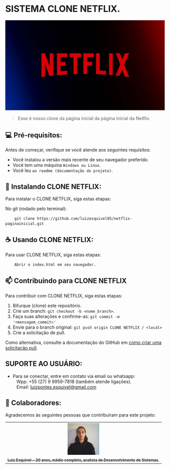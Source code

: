 # SISTEMA CLONE NETFLIX.

<img src="img\Netflix_Logo_PMS.png" alt="exemplo imagem">

> Esse é nosso clone da página inicial da página inicial da Netflix

## 💻 Pré-requisitos:

Antes de começar, verifique se você atende aos seguintes requisitos:
* Você instalou a versão mais recente de seu navegador preferido.
* Você tem uma máquina `Windows ou Linux`.
* Você leu `ao readme (documentação do projeto)`.

## 🚀 Instalando CLONE NETFLIX:

Para instalar o CLONE NETFLIX, siga estas etapas:

No git (rodado pelo terminal):
```
    git clone https://github.com/luizesquivel05/netflix-paginainicial.git
```

## ☕ Usando CLONE NETFLIX:

Para usar CLONE NETFLIX, siga estas etapas:

```
    Abrir o index.html em seu navegador.
```

## 📫 Contribuindo para CLONE NETFLIX
Para contribuir com CLONE NETFLIX, siga estas etapas:

1. Bifurque (clone) este repositório.
2. Crie um branch: `git checkout -b <nome_branch>`.
3. Faça suas alterações e confirme-as: `git commit -m '<mensagem_commit>'`
4. Envie para o branch original: `git push origin CLONE NETFLIX / <local>`
5. Crie a solicitação de pull.

Como alternativa, consulte a documentação do GitHub em [como criar uma solicitação pull](https://help.github.com/en/github/collaborating-with-issues-and-pull-requests/creating-a-pull-request).

## SUPORTE AO USUÁRIO:
- Para se conectar, entre em contato via email ou whatsapp: <br>
&nbsp;&nbsp;&nbsp;Wpp: +55 (27) 9 9959-7818 (também atende ligações). <br>
&nbsp;&nbsp;&nbsp;Email: luizpontes.esquivel@gmail.com

## 🤝 Colaboradores:

Agradecemos às seguintes pessoas que contribuíram para este projeto:

<table>
  <tr>
    <td align="center">
      <a href="https://www.linkedin.com/in/luizesquivel/">
        <img src="img/luiz.png" width="100px;" alt="Foto de Luiz Esquivel"/><br>
        <sub>
          <b>Luiz Esquivel - 20 anos, médio completo, analista de Desenvolvimento de Sistemas.</b>
        </sub>
      </a>
    </td>
  </tr>
</table>